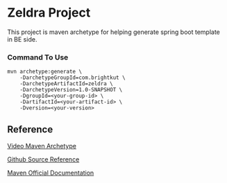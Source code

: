  # Zeldra Project
 
 This project is maven archetype for helping generate spring boot template in BE side.  
 
### Command To Use

```
mvn archetype:generate \
    -DarchetypeGroupId=com.brightkut \
    -DarchetypeArtifactId=zeldra \
    -DarchetypeVersion=1.0-SNAPSHOT \
    -DgroupId=<your-group-id> \
    -DartifactId=<your-artifact-id> \
    -Dversion=<your-version>
```

## Reference

[Video Maven Archetype](https://www.youtube.com/watch?v=NBimK5qFy3E)

[Github Source Reference](https://github.com/ByteProgramming/CustomMavenArchetype)

[Maven Official Documentation](https://maven.apache.org/archetype/archetype-models/archetype-descriptor/archetype-descriptor.html)